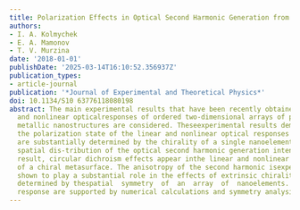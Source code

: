 ```yaml
---
title: Polarization Effects in Optical Second Harmonic Generation from Chiral Nanostructures
authors:
- I. A. Kolmychek
- E. A. Mamonov
- T. V. Murzina
date: '2018-01-01'
publishDate: '2025-03-14T16:10:52.356937Z'
publication_types:
- article-journal
publication: '*Journal of Experimental and Theoretical Physics*'
doi: 10.1134/S10 63776118080198
abstract: The main experimental results that have been recently obtained for the linear
  and nonlinear opticalresponses of ordered two-dimensional arrays of planar chiral
  metallic nanostructures are considered. Theseexperimental results demonstrate that
  the polarization state of the linear and nonlinear optical responses ofmetasurfaces
  are substantially determined by the chirality of a single nanoelement and the related
  spatial dis-tribution of the optical second harmonic generation intensity. As a
  result, circular dichroism effects appear inthe linear and nonlinear optical responses
  of a chiral metasurface. The anisotropy of the second harmonic isexperimentally
  shown to play a substantial role in the effects of extrinsic chirality, which is
  determined by thespatial  symmetry  of  an  array  of  nanoelements.  The  main  properties  of  circular  dichroism  in  the  quadraticoptical
  response are supported by numerical calculations and symmetry analysis of structures.
---
```

